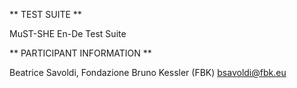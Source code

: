 ** TEST SUITE **

MuST-SHE En-De Test Suite 

** PARTICIPANT INFORMATION **

Beatrice Savoldi, Fondazione Bruno Kessler (FBK) <bsavoldi@fbk.eu>